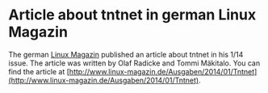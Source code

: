 Article about tntnet in german Linux Magazin
============================================

The german [Linux Magazin](http://www.linux-magazin.de/) published an article about tntnet in his 1/14 issue.
The article was written by Olaf Radicke and Tommi Mäkitalo.
You can find the article at [http://www.linux-magazin.de/Ausgaben/2014/01/Tntnet](http://www.linux-magazin.de/Ausgaben/2014/01/Tntnet).
